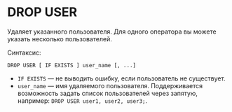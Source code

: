 # DROP USER

Удаляет указанного пользователя. Для одного оператора вы можете указать несколько пользователей.

Синтаксис:

```yql
DROP USER [ IF EXISTS ] user_name [, ...]
```

* `IF EXISTS` — не выводить ошибку, если пользователь не существует.
* `user_name` — имя удаляемого пользователя. Поддерживается возможность задать список пользователей через запятую, например: `DROP USER user1, user2, user3;`.
